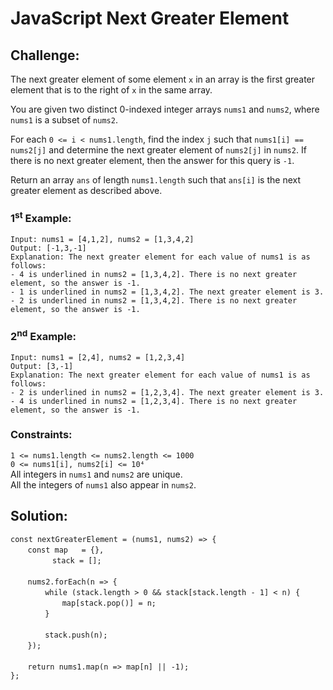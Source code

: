 # JavaScript Next Greater Element

## Challenge:

The next greater element of some element `x` in an array is the first greater element that is to the right of `x` in the same array.

You are given two distinct 0-indexed integer arrays `nums1` and `nums2`, where `nums1` is a subset of `nums2`.

For each `0 <= i < nums1.length`, find the index `j` such that `nums1[i] == nums2[j]` and determine the next greater element of `nums2[j]` in `nums2`. If there is no next greater element, then the answer for this query is `-1`.

Return an array `ans` of length `nums1.length` such that `ans[i]` is the next greater element as described above.

### 1<sup>st</sup> Example:

`Input: nums1 = [4,1,2], nums2 = [1,3,4,2]`
<br/>
`Output: [-1,3,-1]`
<br/>
`Explanation: The next greater element for each value of nums1 is as follows:`
<br/>
`- 4 is underlined in nums2 = [1,3,4,2]. There is no next greater element, so the answer is -1.`
<br/>
`- 1 is underlined in nums2 = [1,3,4,2]. The next greater element is 3.`
<br/>
`- 2 is underlined in nums2 = [1,3,4,2]. There is no next greater element, so the answer is -1.`

### 2<sup>nd</sup> Example:

`Input: nums1 = [2,4], nums2 = [1,2,3,4]`
<br/>
`Output: [3,-1]`
<br/>
`Explanation: The next greater element for each value of nums1 is as follows:`
<br/>
`- 2 is underlined in nums2 = [1,2,3,4]. The next greater element is 3.`
<br/>
`- 4 is underlined in nums2 = [1,2,3,4]. There is no next greater element, so the answer is -1.`

### Constraints:

`1 <= nums1.length <= nums2.length <= 1000`
<br/>
`0 <= nums1[i], nums2[i] <= 10⁴`
<br/>
All integers in `nums1` and `nums2` are unique.
<br/>
All the integers of `nums1` also appear in `nums2`.

## Solution:

`const nextGreaterElement = (nums1, nums2) => {`
<br/>
&nbsp;&nbsp;&nbsp;&nbsp;&nbsp;&nbsp;&nbsp;`const map   = {},`
<br/>
&nbsp;&nbsp;&nbsp;&nbsp;&nbsp;&nbsp;&nbsp;&nbsp;&nbsp;&nbsp;&nbsp;&nbsp;&nbsp;&nbsp;&nbsp;&nbsp;&nbsp;`stack = [];`
<br/>
<br/>
&nbsp;&nbsp;&nbsp;&nbsp;&nbsp;&nbsp;&nbsp;`nums2.forEach(n => {`
<br/>
&nbsp;&nbsp;&nbsp;&nbsp;&nbsp;&nbsp;&nbsp;&nbsp;&nbsp;&nbsp;&nbsp;&nbsp;&nbsp;&nbsp;`while (stack.length > 0 && stack[stack.length - 1] < n) {`
<br/>
&nbsp;&nbsp;&nbsp;&nbsp;&nbsp;&nbsp;&nbsp;&nbsp;&nbsp;&nbsp;&nbsp;&nbsp;&nbsp;&nbsp;&nbsp;&nbsp;&nbsp;&nbsp;&nbsp;&nbsp;&nbsp;`map[stack.pop()] = n;`
<br/>
&nbsp;&nbsp;&nbsp;&nbsp;&nbsp;&nbsp;&nbsp;&nbsp;&nbsp;&nbsp;&nbsp;&nbsp;&nbsp;&nbsp;`}`
<br/>
<br/>
&nbsp;&nbsp;&nbsp;&nbsp;&nbsp;&nbsp;&nbsp;&nbsp;&nbsp;&nbsp;&nbsp;&nbsp;&nbsp;&nbsp;`stack.push(n);`
<br/>
&nbsp;&nbsp;&nbsp;&nbsp;&nbsp;&nbsp;&nbsp;`});`
<br/>
<br/>
&nbsp;&nbsp;&nbsp;&nbsp;&nbsp;&nbsp;&nbsp;`return nums1.map(n => map[n] || -1);`
<br/>
`};`
<br/>
<br/>